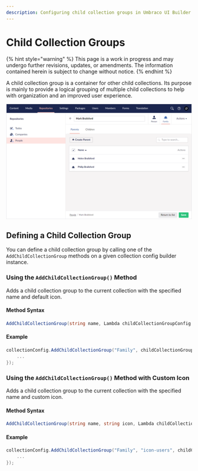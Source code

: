 ```yaml
---
description: Configuring child collection groups in Umbraco UI Builder.
---
```


# Child Collection Groups

{% hint style="warning" %}
This page is a work in progress and may undergo further revisions, updates, or amendments. The information contained herein is subject to change without notice.
{% endhint %}

A child collection group is a container for other child collections. Its purpose is mainly to provide a logical grouping of multiple child collections to help with organization and an improved user experience.

![Child Collection Groups](../images/child_collection_groups.png)

## Defining a Child Collection Group

You can define a child collection group by calling one of the `AddChildCollectionGroup` methods on a given collection config builder instance.

### Using the `AddChildCollectionGroup()` Method

Adds a child collection group to the current collection with the specified name and default icon.

#### Method Syntax

```cs
AddChildCollectionGroup(string name, Lambda childCollectionGroupConfig = null) : ChildCollectionGroupConfigBuilder
```

#### Example

```csharp
collectionConfig.AddChildCollectionGroup("Family", childCollectionGroupConfig => {
    ...
});
```

### Using the `AddChildCollectionGroup()` Method with Custom Icon

Adds a child collection group to the current collection with the specified name and custom icon.

#### Method Syntax

```cs
AddChildCollectionGroup(string name, string icon, Lambda childCollectionGroupConfig = null) : ChildCollectionGroupConfigBuilder
```

#### Example

```csharp
collectionConfig.AddChildCollectionGroup("Family", "icon-users", childCollectionGroupConfig => {
    ...
});
```
